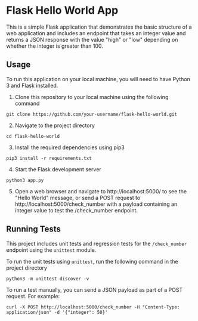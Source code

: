 # Flask Hello World App

This is a simple Flask application that demonstrates the basic structure of a web application and includes an endpoint that takes an integer value and returns a JSON response with the value "high" or "low" depending on whether the integer is greater than 100.

## Usage

To run this application on your local machine, you will need to have Python 3 and Flask installed.

1. Clone this repository to your local machine using the following command

```
git clone https://github.com/your-username/flask-hello-world.git
```

2. Navigate to the project directory

```
cd flask-hello-world
```

3. Install the required dependencies using pip3

```
pip3 install -r requirements.txt
```

4. Start the Flask development server

```
python3 app.py
```

5. Open a web browser and navigate to http://localhost:5000/ to see the "Hello World" message, or send a POST request to http://localhost:5000/check_number with a payload containing an integer value to test the /check_number endpoint.

## Running Tests

This project includes unit tests and regression tests for the ```/check_number``` endpoint using the ```unittest``` module.

To run the unit tests using ```unittest```, run the following command in the project directory

```
python3 -m unittest discover -v
```

To run a test manually, you can send a JSON payload as part of a POST request. For example:

```
curl -X POST http://localhost:5000/check_number -H "Content-Type: application/json" -d '{"integer": 50}'
```

